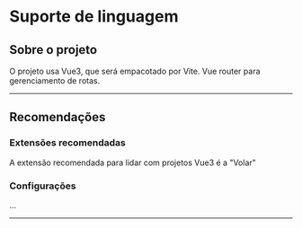# Suporte de linguagem

## Sobre o projeto

O projeto usa Vue3, que será empacotado por Vite. Vue router para gerenciamento de rotas.

---

## Recomendações


### Extensões recomendadas

A extensão recomendada para lidar com projetos Vue3 é a "Volar"


### Configurações
...


---

